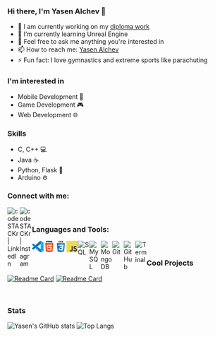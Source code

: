 ### Hi there, I'm Yasen Alchev 👋

- 🔭 I am currently working on my [diploma work](https://github.com/Yasen-Alchev/MultiplayerFPS_DiplomnaRabota)
- 🌱 I’m currently learning Unreal Engine
- 💬 Feel free to ask me anything you're interested in
- 📫 How to reach me: [Yasen Alchev][linkedin]
- ⚡ Fun fact: I love gymnastics and extreme sports like parachuting

### I'm interested in
- Mobile Development 📱
- Game Development 🎮
- Web Development 🌐

### Skills
- C, C++ 💻
- Java   ☕
- Python, Flask 🐍
- Arduino ⚙️

### Connect with me:

[<img align="left" alt="codeSTACKr | LinkedIn" width="28px" src="https://img.icons8.com/color/48/000000/linkedin.png" />][linkedin]
[<img align="left" alt="codeSTACKr | Instagram" width="28px" src="https://img.icons8.com/fluency/48/000000/instagram-new.png" />][instagram]

<br>

### Languages and Tools:

<img align="left" alt="Visual Studio Code" width="26px" src="https://raw.githubusercontent.com/github/explore/80688e429a7d4ef2fca1e82350fe8e3517d3494d/topics/visual-studio-code/visual-studio-code.png" />
<img align="left" alt="HTML5" width="26px" src="https://raw.githubusercontent.com/github/explore/80688e429a7d4ef2fca1e82350fe8e3517d3494d/topics/html/html.png" />
<img align="left" alt="CSS3" width="26px" src="https://raw.githubusercontent.com/github/explore/80688e429a7d4ef2fca1e82350fe8e3517d3494d/topics/css/css.png" />
<img align="left" alt="JavaScript" width="26px" src="https://raw.githubusercontent.com/github/explore/80688e429a7d4ef2fca1e82350fe8e3517d3494d/topics/javascript/javascript.png" />
<img align="left" alt="SQL" width="26px" src="https://img.icons8.com/external-soft-fill-juicy-fish/60/000000/external-sql-servers-and-networks-soft-fill-soft-fill-juicy-fish.png" />
<img align="left" alt="MySQL" width="26px" src="https://img.icons8.com/color/48/000000/mysql-logo.png" />
<img align="left" alt="MongoDB" width="26px" src="https://img.icons8.com/external-tal-revivo-shadow-tal-revivo/24/000000/external-mongodb-a-cross-platform-document-oriented-database-program-logo-shadow-tal-revivo.png" />
<img align="left" alt="Git" width="26px" src="https://img.icons8.com/color/48/000000/git.png" />
<img align="left" alt="GitHub" width="26px" src="https://img.icons8.com/plasticine/100/000000/github.png" />
<img align="left" alt="Terminal" width="26px" src="https://img.icons8.com/color/48/000000/console.png" />
<br>

### Cool Projects

[![Readme Card](https://github-readme-stats.vercel.app/api/pin/?username=Yasen-Alchev&repo=MultiplayerFPS_DiplomnaRabota&theme=tokyonight)](https://github.com/Yasen-Alchev/MultiplayerFPS_DiplomnaRabota)
[![Readme Card](https://github-readme-stats.vercel.app/api/pin/?username=Yasen-Alchev&repo=MultiplayerFPS_DiplomnaRabota&theme=tokyonight)](https://github.com/Yasen-Alchev/MultiplayerFPS_DiplomnaRabota)

<br>

### Stats

![Yasen's GitHub stats](https://github-readme-stats.vercel.app/api?username=Yasen-Alchev&count_private=true&show_icons=true&theme=tokyonight)
![Top Langs](https://github-readme-stats.vercel.app/api/top-langs/?username=Yasen-Alchev&layout=compact&theme=tokyonight)

[instagram]: https://www.instagram.com/y.alch/
[linkedin]: https://www.linkedin.com/in/yasen-alchev-720281214/
